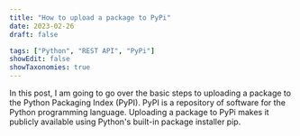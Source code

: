 ```yaml
---
title: "How to upload a package to PyPi"
date: 2023-02-26
draft: false

tags: ["Python", "REST API", "PyPi"]
showEdit: false
showTaxonomies: true
---
```


In this post, I am going to go over the basic steps to uploading a package to the Python Packaging Index (PyPI). PyPI is a repository of software for the Python programming language. Uploading a package to PyPi makes it publicly available using Python's built-in package installer pip. 
